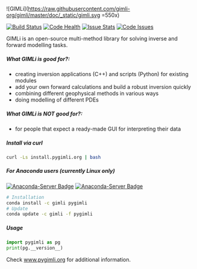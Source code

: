 <!---
Readme for Github repository only. (Get's selected before *.rst file)
-->

![GIMLi](https://raw.githubusercontent.com/gimli-org/gimli/master/doc/_static/gimli.svg =550x)

[![Build Status](http://www.pygimli.org/build_status.svg)](http://www.pygimli.org/build.html)
[![Code Health](https://landscape.io/github/gimli-org/gimli/master/landscape.svg)](https://landscape.io/github/gimli-org/gimli/master)
[![Issue Stats](http://issuestats.com/github/gimli-org/gimli/badge/issue?style=flat)](http://issuestats.com/github/gimli-org/gimli)
[![Code Issues](https://www.quantifiedcode.com/api/v1/project/d0d835a5d75e4334a1c58389cafccaa0/badge.svg)](https://www.quantifiedcode.com/app/project/d0d835a5d75e4334a1c58389cafccaa0)


GIMLi is an open-source multi-method library for solving inverse
and forward modelling tasks.

##### What GIMLi is good for?:

- creating inversion applications (C++) and scripts (Python) for existing modules
- add your own forward calculations and build a robust inversion quickly
- combining different geophysical methods in various ways
- doing modelling of different PDEs

##### What GIMLi is **NOT** good for?:

- for people that expect a ready-made GUI for interpreting their data

##### Install via curl
```bash
curl -Ls install.pygimli.org | bash
```

##### For Anaconda users (currently Linux only)

[![Anaconda-Server Badge](https://anaconda.org/gimli/pygimli/badges/installer/conda.svg)](https://conda.anaconda.org/gimli)
[![Anaconda-Server Badge](https://anaconda.org/gimli/pygimli/badges/downloads.svg)](https://anaconda.org/gimli/pygimli)

```bash
# Installation
conda install -c gimli pygimli
# Update
conda update -c gimli -f pygimli
```

##### Usage
```python
import pygimli as pg
print(pg.__version__)
```

Check www.pygimli.org for additional information.
